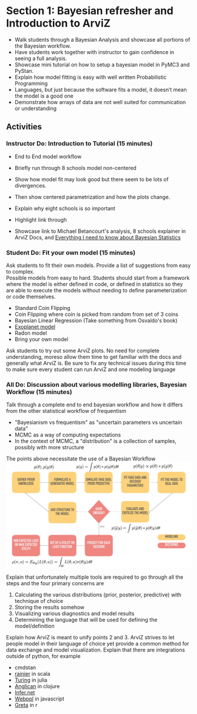 # Section 1: Bayesian refresher and Introduction to ArviZ

* Walk students through a Bayesian Analysis and showcase all portions of the Bayesian workflow.  
* Have students work together with instructor to gain confidence in seeing a full analysis.
* Showcase mini tutorial on how to setup a bayesian model in PyMC3 and PyStan.
* Explain how model fitting is easy with well written Probabilistic Programming
* Languages, but just because the software fits a model, it doesn’t mean the model is a good one
* Demonstrate how arrays of data are not well suited for communication or understanding

## Activities
### Instructor Do: Introduction to Tutorial (15 minutes)
* End to End model workflow
* Briefly run through 8 schools model non-centered
* Show how model fit may look good but there seem to be lots of divergences.
* Then show centered parametrization and how the plots change.

* Explain why eight schools is so important
* Highlight link through 
* Showcase link to Michael Betancourt's analysis, 8 schools explainer in ArviZ Docs,
and [Everything I need to know about Bayesian Statistics](https://statmodeling.stat.columbia.edu/2014/01/21/everything-need-know-bayesian-statistics-learned-eight-schools/)


### Student Do: Fit your own model (15 minutes)
Ask students to fit their own models. Provide a list of suggestions from easy to complex.  
Possible models from easy to hard. Students should start from a framework
where the model is either defined in code, or defined in statistics so
they are able to execute the models without needing to define parameterization
or code themselves.

* Standard Coin Flipping
* Coin Flipping where coin is picked from random from set of 3 coins
* Bayesian Linear Regression (Take something from Osvaldo's book)
* [Exoplanet model](https://github.com/dfm/exoplanet)
* Radon model
* Bring your own model

Ask students to try out some ArviZ plots. No need for complete understanding,
moreso allow them time to get familiar with the docs and generally what ArviZ is.
Be sure to fix any technical issues during this time to make sure every student
can run ArviZ and one modeling language


### All Do: Discussion about various modelling libraries, Bayesian Workflow (15 minutes)
Talk through a complete end to end bayesian workflow and how it differs
from the other statistical workflow of frequentism

* "Bayesianism vs frequentism" as "uncertain parameters vs uncertain data"
* MCMC as a way of computing expectations
* In the context of MCMC, a "distribution" is a collection of samples, possibly with more structure

The points above necessitate the use of a Bayesian Workflow
![BayesianWorkflow](img/BayesianWorkflow.jpg)

Explain that unfortunately multiple tools are required to go through all the steps
and the four primary concerns are

1. Calculating the various distributions (prior, posterior, predictive) with technique of choice
2. Storing the results somehow
3. Visualizing various diagnostics and model results
4. Determining the language that will be used for defining the model/definition

Explain how ArviZ is meant to unify points 2 and 3. ArviZ strives to let people
model in their language of choice yet provide a common method for data
exchange  and model visualization. Explain that there are 
integrations outside of python, for example 
* cmdstan 
* [rainier](https://github.com/stripe/rainier) in scala
* [Turing](https://github.com/TuringLang/Turing.jl) in julia
* [Anglican](https://probprog.github.io/anglican/index.html) in clojure
* [Infer.net](https://dotnet.github.io/infer/)
* [Webppl](http://webppl.org/) in javascript
* [Greta](https://greta-stats.org/) in r

